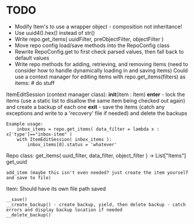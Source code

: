 # TODO

- Modify Item's to use a wrapper object - composition not inheritance!
- Use uuid4().hex() instead of str()
- Write repo.get_items( uuidFilter, preObjectFilter, objectFilter )
- Move repo config load/save methods into the RepoConfig class
- Rewrite RepoConfig.get to first check parsed values, then fall back to default values
- Write repo methods for adding, retrieving, and removing items (need to consider how to handle dynamically loading in and saving items)
    Could use a context manager for editing items
    with repo.get_items(filters) as items:
        # do stuff



ItemEditSession (context manager class):
    __init__(item : Item)
    __enter__    - lock the items (use a static list to disallow the same item being checked out again) and create a backup of each one
    __exit__     - save the items (catch any exceptions and write to a 'recovery' file if needed) and delete the backups

    Example usage:
        inbox_items = repo.get_items( data_filter = lambda x : x['type']=="inbox-item" )
        with ItemEditSession( inbox_items ):
            inbox_items[0].status = 'whatever'

Repo class:
    get_items( uuid_filter, data_filter, object_filter ) -> List["Items"]
    get_uuid
    
    add_item (maybe this isn't even needed? just create the item yourself and save to file)

Item:
    Should have its own file path saved
    
    __save()
    __create_backup() - create backup, yield, then delete backup - catch errors and display backup location if needed
    __delete_backup()


